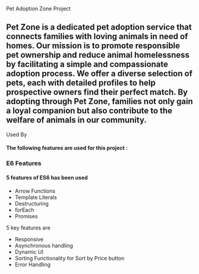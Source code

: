 Pet Adoption Zone Project

## Pet Zone is a dedicated pet adoption service that connects families with loving animals in need of homes. Our mission is to promote responsible pet ownership and reduce animal homelessness by facilitating a simple and compassionate adoption process. We offer a diverse selection of pets, each with detailed profiles to help prospective owners find their perfect match. By adopting through Pet Zone, families not only gain a loyal companion but also contribute to the welfare of animals in our community.

 Used By
#### The following features are used for this project : 
### E6 Features
#### 5 features of ES6 has been used
- Arrow Functions
- Template Literals
- Destructuring 
- forEach
- Promises

 5 key features are
- Responsive
- Asynchronous handling
- Dynamic UI 
- Sorting Functionality for Sort by Price button
- Error Handling
